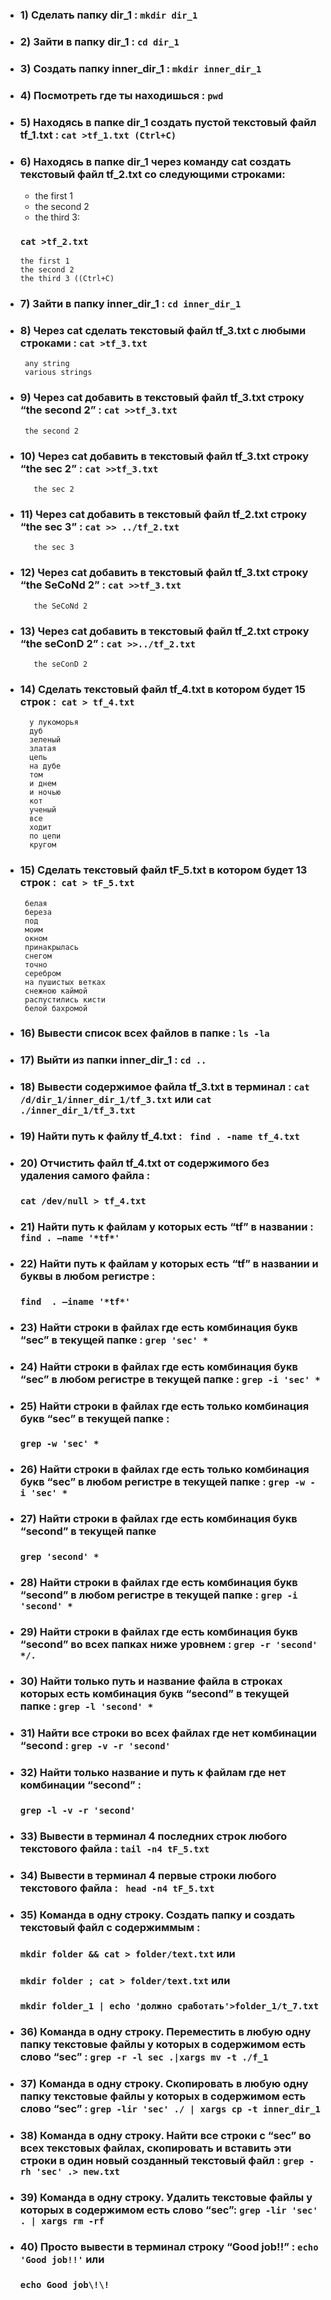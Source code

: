  - ### 1) Сделать папку dir_1 : `mkdir dir_1`
 - ### 2) Зайти в папку dir_1 : `cd dir_1`

 - ### 3) Создать папку inner_dir_1 : `mkdir inner_dir_1`
 - ### 4) Посмотреть где ты находишься : `pwd`
 - ### 5) Находясь в папке dir_1 создать пустой текстовый файл tf_1.txt : `cat >tf_1.txt (Ctrl+C)`
 - ### 6) Находясь в папке dir_1 через команду cat создать текстовый файл tf_2.txt  со следующими строками: 
   -  the first 1
   -  the second 2
   - the third 3:  
  
    ### `cat >tf_2.txt`

       the first 1
       the second 2
       the third 3 ((Ctrl+C) 


- ### 7) Зайти в папку inner_dir_1 : `cd inner_dir_1`

 - ### 8) Через cat сделать текстовый файл tf_3.txt  c любыми строками  : `cat >tf_3.txt`
        any string
        various strings
 

- ### 9) Через cat добавить в текстовый файл tf_3.txt строку “the second 2” : `cat >>tf_3.txt`
       the second 2


- ### 10)  Через cat добавить в текстовый файл tf_3.txt строку “the sec 2” : `cat >>tf_3.txt`
  
                                                           
         the sec 2
 

- ### 11)  Через cat добавить в текстовый файл tf_2.txt строку “the sec 3” :  `cat >> ../tf_2.txt`
         the sec 3
 
 - ### 12) Через cat добавить в текстовый файл tf_3.txt строку “the SeCoNd 2” : `cat >>tf_3.txt`
          the SeCoNd 2
 
- ### 13) Через cat добавить в текстовый файл tf_2.txt строку “the seConD 2” : `cat >>../tf_2.txt`
         the seConD 2
                                                                                                                                                   
 
 - ### 14)  Сделать текстовый файл tf_4.txt в котором будет 15 строк :` cat > tf_4.txt`
         у лукоморья
         дуб
         зеленый
         златая 
         цепь
         на дубе
         том
         и днем
         и ночью
         кот 
         ученый
         все 
         ходит
         по цепи
         кругом                     
                                      

  - ### 15) Сделать текстовый файл tF_5.txt в котором будет 13 строк :` cat > tF_5.txt` 
         белая 
         береза
         под
         моим 
         окном
         принакрылась
         снегом
         точно
         серебром
         на пушистых ветках
         снежною каймой
         распустились кисти
         белой бахромой

- ### 16)  Вывести список всех файлов в папке : `ls -la`
 - ### 17)  Выйти из папки inner_dir_1 : `cd ..`
 - ### 18)  Вывести содержимое файла tf_3.txt в терминал  : `cat /d/dir_1/inner_dir_1/tf_3.txt`  или  `cat ./inner_dir_1/tf_3.txt`
 
 
 - ### 19)  Найти путь к файлу tf_4.txt : ` find . -name tf_4.txt`
 - ### 20)  Отчистить файл tf_4.txt от содержимого без удаления самого файла : 
     ### `cat /dev/null > tf_4.txt`
 - ### 21) Найти путь к файлам у которых есть  “tf” в названии : `find . –name '*tf*'`
 
 - ### 22)  Найти путь к файлам у которых есть  “tf” в названии и буквы в любом регистре :  
   ### `find  . –iname '*tf*'`                               
- ### 23)  Найти строки в файлах где есть комбинация букв “sec” в текущей папке : `grep 'sec' *`
 
 - ### 24)  Найти строки в файлах где есть комбинация букв “sec” в любом регистре в текущей папке : `grep -i 'sec' *`
 
 - ### 25) Найти строки в файлах где есть только комбинация букв “sec” в текущей папке :
    ###  `grep -w 'sec' *`
 
 - ### 26) Найти строки в файлах где есть только комбинация букв “sec” в любом регистре в текущей папке : `grep -w -i 'sec' *`
 
 - ### 27) Найти строки в файлах где есть комбинация букв “second” в текущей папке  
    ###   `grep 'second' *`
 
 - ### 28)  Найти строки в файлах где есть комбинация букв “second” в любом регистре в текущей папке : `grep -i 'second' *`
 
 - ### 29)  Найти строки в файлах где есть комбинация букв “second” во всех папках ниже уровнем : `grep -r 'second' */.`
 

- ### 30)  Найти только путь и название файла в строках которых есть комбинация букв “second” в текущей папке : `grep -l 'second' *`
 
 - ### 31)  Найти все строки во всех файлах где нет комбинации “second : `grep -v -r 'second'`
- ### 32) Найти только название и путь к файлам где нет комбинации “second” : 
  ### `grep -l -v -r 'second'`
 - ### 33)  Вывести в терминал 4 последних строк любого текстового файла : `tail -n4 tF_5.txt`
- ### 34)  Вывести в терминал 4 первые строки любого текстового файла : ` head -n4 tF_5.txt`
 - ### 35) Команда в одну строку. Создать папку и создать текстовый файл с содержиммым :
   ### `mkdir folder && cat > folder/text.txt` или 
   ### `mkdir folder ; cat > folder/text.txt` или
   ### `mkdir folder_1 | echo 'должно сработать'>folder_1/t_7.txt`

- ### 36)  Команда в одну строку. Переместить в любую одну папку текстовые файлы у которых в содержимом есть слово “sec” : `grep -r -l sec .|xargs mv -t ./f_1`
- ### 37) Команда в одну строку. Скопировать в любую одну папку текстовые файлы у которых в содержимом есть слово “sec” : `grep -lir 'sec' ./ | xargs cp -t inner_dir_1`
- ### 38) Команда в одну строку. Найти все строки c “sec” во всех текстовых файлах, скопировать и вставить эти строки в один новый созданный текстовый файл : `grep -rh 'sec' .> new.txt`
- ### 39) Команда в одну строку. Удалить текстовые файлы у которых в содержимом есть слово “sec”: `grep -lir 'sec' . | xargs rm -rf`
- ### 40) Просто вывести в терминал строку “Good job!!” : `echo 'Good job!!'` или 
  ### `echo Good job\!\!`
